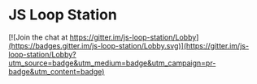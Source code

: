 # JS Loop Station

[![Join the chat at https://gitter.im/js-loop-station/Lobby](https://badges.gitter.im/js-loop-station/Lobby.svg)](https://gitter.im/js-loop-station/Lobby?utm_source=badge&utm_medium=badge&utm_campaign=pr-badge&utm_content=badge)
